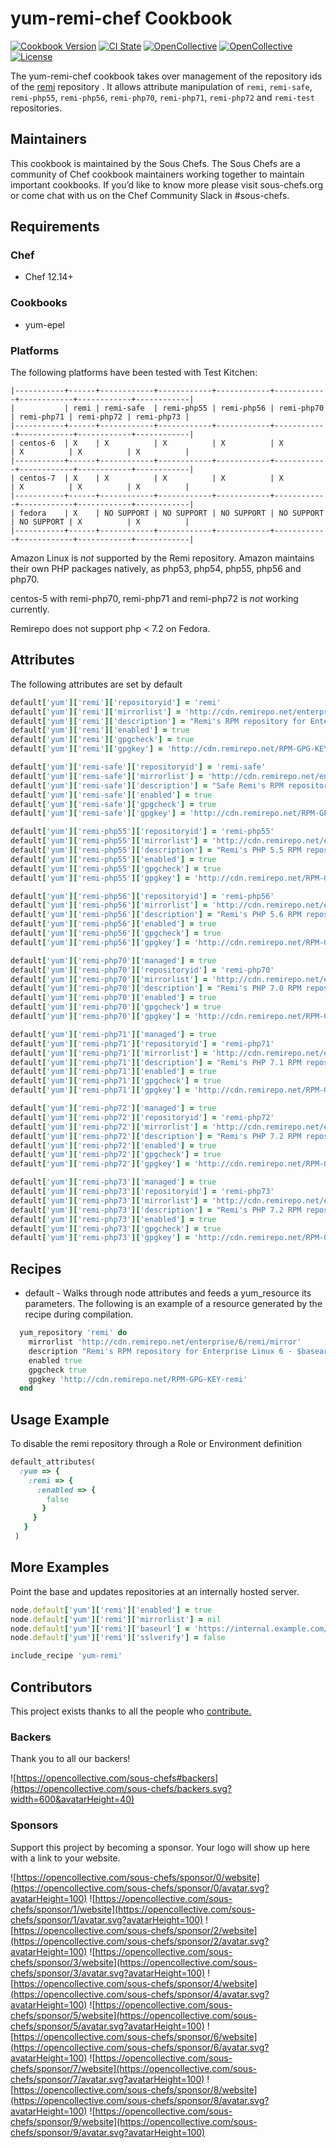 # yum-remi-chef Cookbook

[![Cookbook Version](https://img.shields.io/cookbook/v/yum-remi-chef.svg)](https://supermarket.chef.io/cookbooks/yum-remi-chef)
[![CI State](https://github.com/sous-chefs/yum-remi-chef/workflows/ci/badge.svg)](https://github.com/sous-chefs/yum-remi-chef/actions?query=workflow%3Aci)
[![OpenCollective](https://opencollective.com/sous-chefs/backers/badge.svg)](#backers)
[![OpenCollective](https://opencollective.com/sous-chefs/sponsors/badge.svg)](#sponsors)
[![License](https://img.shields.io/badge/License-Apache%202.0-green.svg)](https://opensource.org/licenses/Apache-2.0)

The yum-remi-chef cookbook takes over management of the repository ids of the [remi](http://cdn.remirepo.net/) repository . It allows attribute manipulation of `remi`, `remi-safe`, `remi-php55`, `remi-php56`, `remi-php70`, `remi-php71`, `remi-php72` and `remi-test` repositories.

## Maintainers

This cookbook is maintained by the Sous Chefs. The Sous Chefs are a community of Chef cookbook maintainers working together to maintain important cookbooks. If you’d like to know more please visit sous-chefs.org or come chat with us on the Chef Community Slack in #sous-chefs.

## Requirements

### Chef

- Chef 12.14+

### Cookbooks

- yum-epel

### Platforms

The following platforms have been tested with Test Kitchen:

```
|-----------+------+------------+------------+------------+------------+------------+------------+------------|
|           | remi | remi-safe  | remi-php55 | remi-php56 | remi-php70 | remi-php71 | remi-php72 | remi-php73 |
|-----------+------+------------+------------+------------+------------+------------+------------+------------|
| centos-6  | X    | X          | X          | X          | X          | X          | X          | X          |
|-----------+------+------------+------------+------------+------------+------------+------------+------------|
| centos-7  | X    | X          | X          | X          | X          | X          | X          | X          |
|-----------+------+------------+------------+------------+------------+------------+------------+------------|
| fedora    | X    | NO SUPPORT | NO SUPPORT | NO SUPPORT | NO SUPPORT | NO SUPPORT | X          | X          |
|-----------+------+------------+------------+------------+------------+------------+------------+------------|
```

Amazon Linux is _not_ supported by the Remi repository. Amazon maintains their own PHP packages natively, as php53, php54, php55, php56 and php70.

centos-5 with remi-php70, remi-php71 and remi-php72 is _not_ working currently.

Remirepo does not support php < 7.2 on Fedora.

## Attributes

The following attributes are set by default

```ruby
default['yum']['remi']['repositoryid'] = 'remi'
default['yum']['remi']['mirrorlist'] = 'http://cdn.remirepo.net/enterprise/5/remi/mirror'
default['yum']['remi']['description'] = "Remi's RPM repository for Enterprise Linux 5 - $basearch"
default['yum']['remi']['enabled'] = true
default['yum']['remi']['gpgcheck'] = true
default['yum']['remi']['gpgkey'] = 'http://cdn.remirepo.net/RPM-GPG-KEY-remi'
```

```ruby
default['yum']['remi-safe']['repositoryid'] = 'remi-safe'
default['yum']['remi-safe']['mirrorlist'] = 'http://cdn.remirepo.net/enterprise/5/safe/mirror'
default['yum']['remi-safe']['description'] = "Safe Remi's RPM repository for Enterprise Linux 5 - $basearch"
default['yum']['remi-safe']['enabled'] = true
default['yum']['remi-safe']['gpgcheck'] = true
default['yum']['remi-safe']['gpgkey'] = 'http://cdn.remirepo.net/RPM-GPG-KEY-remi'
```

```ruby
default['yum']['remi-php55']['repositoryid'] = 'remi-php55'
default['yum']['remi-php55']['mirrorlist'] = 'http://cdn.remirepo.net/enterprise/5/php55/mirror'
default['yum']['remi-php55']['description'] = "Remi's PHP 5.5 RPM repository for Enterprise Linux 5 - $basearch"
default['yum']['remi-php55']['enabled'] = true
default['yum']['remi-php55']['gpgcheck'] = true
default['yum']['remi-php55']['gpgkey'] = 'http://cdn.remirepo.net/RPM-GPG-KEY-remi'
```

```ruby
default['yum']['remi-php56']['repositoryid'] = 'remi-php56'
default['yum']['remi-php56']['mirrorlist'] = 'http://cdn.remirepo.net/enterprise/5/php56/mirror'
default['yum']['remi-php56']['description'] = "Remi's PHP 5.6 RPM repository for Enterprise Linux 5 - $basearch"
default['yum']['remi-php56']['enabled'] = true
default['yum']['remi-php56']['gpgcheck'] = true
default['yum']['remi-php56']['gpgkey'] = 'http://cdn.remirepo.net/RPM-GPG-KEY-remi'
```

```ruby
default['yum']['remi-php70']['managed'] = true
default['yum']['remi-php70']['repositoryid'] = 'remi-php70'
default['yum']['remi-php70']['mirrorlist'] = 'http://cdn.remirepo.net/enterprise/6/php70/mirror'
default['yum']['remi-php70']['description'] = "Remi's PHP 7.0 RPM repository for Enterprise Linux 6 - $basearch"
default['yum']['remi-php70']['enabled'] = true
default['yum']['remi-php70']['gpgcheck'] = true
default['yum']['remi-php70']['gpgkey'] = 'http://cdn.remirepo.net/RPM-GPG-KEY-remi'
```

```ruby
default['yum']['remi-php71']['managed'] = true
default['yum']['remi-php71']['repositoryid'] = 'remi-php71'
default['yum']['remi-php71']['mirrorlist'] = 'http://cdn.remirepo.net/enterprise/6/php71/mirror'
default['yum']['remi-php71']['description'] = "Remi's PHP 7.1 RPM repository for Enterprise Linux 6 - $basearch"
default['yum']['remi-php71']['enabled'] = true
default['yum']['remi-php71']['gpgcheck'] = true
default['yum']['remi-php71']['gpgkey'] = 'http://cdn.remirepo.net/RPM-GPG-KEY-remi'
```

```ruby
default['yum']['remi-php72']['managed'] = true
default['yum']['remi-php72']['repositoryid'] = 'remi-php72'
default['yum']['remi-php72']['mirrorlist'] = 'http://cdn.remirepo.net/enterprise/6/php72/mirror'
default['yum']['remi-php72']['description'] = "Remi's PHP 7.2 RPM repository for Enterprise Linux 6 - $basearch"
default['yum']['remi-php72']['enabled'] = true
default['yum']['remi-php72']['gpgcheck'] = true
default['yum']['remi-php72']['gpgkey'] = 'http://cdn.remirepo.net/RPM-GPG-KEY-remi'
```

```ruby
default['yum']['remi-php73']['managed'] = true
default['yum']['remi-php73']['repositoryid'] = 'remi-php73'
default['yum']['remi-php73']['mirrorlist'] = 'http://cdn.remirepo.net/enterprise/6/php73/mirror'
default['yum']['remi-php73']['description'] = "Remi's PHP 7.2 RPM repository for Enterprise Linux 6 - $basearch"
default['yum']['remi-php73']['enabled'] = true
default['yum']['remi-php73']['gpgcheck'] = true
default['yum']['remi-php73']['gpgkey'] = 'http://cdn.remirepo.net/RPM-GPG-KEY-remi'
```

## Recipes

- default - Walks through node attributes and feeds a yum_resource its
parameters. The following is an example of a resource generated by the
recipe during compilation.

```ruby
  yum_repository 'remi' do
    mirrorlist 'http://cdn.remirepo.net/enterprise/6/remi/mirror'
    description "Remi's RPM repository for Enterprise Linux 6 - $basearch"
    enabled true
    gpgcheck true
    gpgkey 'http://cdn.remirepo.net/RPM-GPG-KEY-remi'
  end
```

## Usage Example

To disable the remi repository through a Role or Environment definition

```ruby
default_attributes(
  :yum => {
    :remi => {
      :enabled => {
        false
       }
     }
   }
 )
```

## More Examples

Point the base and updates repositories at an internally hosted server.

```ruby
node.default['yum']['remi']['enabled'] = true
node.default['yum']['remi']['mirrorlist'] = nil
node.default['yum']['remi']['baseurl'] = 'https://internal.example.com/enterprise/5/remi/$basearch/'
node.default['yum']['remi']['sslverify'] = false

include_recipe 'yum-remi'
```

## Contributors

This project exists thanks to all the people who [contribute.](https://opencollective.com/sous-chefs/contributors.svg?width=890&button=false)

### Backers

Thank you to all our backers!

![https://opencollective.com/sous-chefs#backers](https://opencollective.com/sous-chefs/backers.svg?width=600&avatarHeight=40)

### Sponsors

Support this project by becoming a sponsor. Your logo will show up here with a link to your website.

![https://opencollective.com/sous-chefs/sponsor/0/website](https://opencollective.com/sous-chefs/sponsor/0/avatar.svg?avatarHeight=100)
![https://opencollective.com/sous-chefs/sponsor/1/website](https://opencollective.com/sous-chefs/sponsor/1/avatar.svg?avatarHeight=100)
![https://opencollective.com/sous-chefs/sponsor/2/website](https://opencollective.com/sous-chefs/sponsor/2/avatar.svg?avatarHeight=100)
![https://opencollective.com/sous-chefs/sponsor/3/website](https://opencollective.com/sous-chefs/sponsor/3/avatar.svg?avatarHeight=100)
![https://opencollective.com/sous-chefs/sponsor/4/website](https://opencollective.com/sous-chefs/sponsor/4/avatar.svg?avatarHeight=100)
![https://opencollective.com/sous-chefs/sponsor/5/website](https://opencollective.com/sous-chefs/sponsor/5/avatar.svg?avatarHeight=100)
![https://opencollective.com/sous-chefs/sponsor/6/website](https://opencollective.com/sous-chefs/sponsor/6/avatar.svg?avatarHeight=100)
![https://opencollective.com/sous-chefs/sponsor/7/website](https://opencollective.com/sous-chefs/sponsor/7/avatar.svg?avatarHeight=100)
![https://opencollective.com/sous-chefs/sponsor/8/website](https://opencollective.com/sous-chefs/sponsor/8/avatar.svg?avatarHeight=100)
![https://opencollective.com/sous-chefs/sponsor/9/website](https://opencollective.com/sous-chefs/sponsor/9/avatar.svg?avatarHeight=100)
